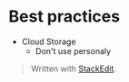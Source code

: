 
# Best practices

- Cloud Storage
	- Don't use personaly

> Written with [StackEdit](https://stackedit.io/).
<!--stackedit_data:
eyJoaXN0b3J5IjpbNDQzMjc1MjE3XX0=
-->